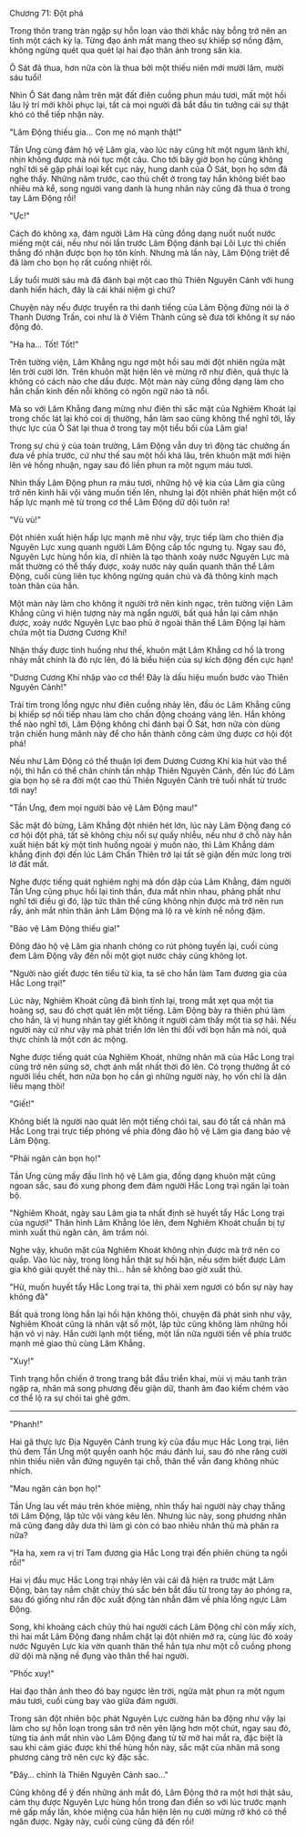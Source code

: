 




Chương 71: Đột phá


Trong thôn trang tràn ngập sự hỗn loạn vào thời khắc này bỗng trở nên an tĩnh một cách kỳ lạ. Từng đạo ánh mắt mang theo sự khiếp sợ nồng đậm, không ngừng quét qua quét lại hai đạo thân ảnh trong sân kia.

Ô Sát đã thua, hơn nữa còn là thua bởi một thiếu niên mới mười lăm, mười sáu tuổi!

Nhìn Ô Sát đang nằm trên mặt đất điên cuồng phun máu tươi, mất một hồi lâu lý trí mới khôi phục lại, tất cả mọi người đã bắt đầu tin tưởng cái sự thật khó có thể tiếp nhận này.

"Lâm Động thiếu gia... Con mẹ nó mạnh thật!"

Tần Ưng cùng đám hộ vệ Lâm gia, vào lúc này cũng hít một ngụm lãnh khí, nhịn không được mà nói tục một câu. Cho tới bây giờ bọn họ cũng không nghĩ tới sẽ gặp phải loại kết cục này, hung danh của Ô Sát, bọn họ sớm đã nghe thấy. Những năm trước, cao thủ chết ở trong tay hắn không biết bao nhiêu mà kể, song người vang danh là hung nhân này cũng đã thua ở trong tay Lâm Động rồi!

"Ực!"

Cách đó không xa, đám người Lâm Hà cũng đồng dạng nuốt nuốt nước miếng một cái, nếu như nói lần trước Lâm Động đánh bại Lôi Lực thì chiến thắng đó nhận được bọn họ tôn kính. Nhưng mà lần này, Lâm Động triệt để đã làm cho bọn họ rất cuồng nhiệt rồi.

Lấy tuổi mười sáu mà đã đánh bại một cao thủ Thiên Nguyên Cảnh với hung danh hiển hách, đây là cái khái niệm gì chứ?

Chuyện này nếu được truyền ra thì danh tiếng của Lâm Động đừng nói là ở Thanh Dương Trấn, coi như là ở Viêm Thành cũng sẽ đưa tới không ít sự náo động đó.

"Ha ha… Tốt! Tốt!"

Trên tường viện, Lâm Khẳng ngu ngơ một hồi sau mới đột nhiên ngửa mặt lên trời cười lớn. Trên khuôn mặt hiện lên vẻ mừng rỡ như điên, quả thực là không có cách nào che dấu được. Một màn này cũng đồng dạng làm cho hắn chấn kinh đến nỗi không có ngôn ngữ nào tả nổi.

Mà so với Lâm Khẳng đang mừng như điên thì sắc mặt của Nghiêm Khoát lại trong chốc lát lại khó coi dị thường, hắn làm sao cũng không thể nghĩ tới, lấy thực lực của Ô Sát lại thua ở trong tay một tiểu bối của Lâm gia!

Trong sự chú ý của toàn trường, Lâm Động vẫn duy trì động tác chưởng ấn đưa về phía trước, cứ như thế sau một hồi khá lâu, trên khuôn mặt mới hiện lên vẻ hồng nhuận, ngay sau đó liền phun ra một ngụm máu tươi.

Nhìn thấy Lâm Động phun ra máu tươi, những hộ vệ kia của Lâm gia cũng trở nên kinh hãi vội vàng muốn tiến lên, nhưng lại đột nhiên phát hiện một cổ hấp lực mạnh mẽ từ trong cơ thể Lâm Động dữ dội tuôn ra!

"Vù vù!"

Đột nhiên xuất hiện hấp lực mạnh mẽ như vậy, trực tiếp làm cho thiên địa Nguyên Lực xung quanh người Lâm Động cấp tốc ngưng tụ. Ngay sau đó, Nguyên Lực hùng hồn kia, dĩ nhiên là tạo thành xoáy nước Nguyên Lực mà mắt thường có thể thấy được, xoáy nước này quấn quanh thân thể Lâm Động, cuối cùng liên tục không ngừng quán chú và đả thông kinh mạch toàn thân của hắn.

Một màn này làm cho không ít người trở nên kinh ngạc, trên tường viện Lâm Khẳng cũng vì hiện tượng này mà ngẩn người, bất quá hắn lại cảm nhận được, xoáy nước Nguyên Lực bao phủ ở ngoài thân thể Lâm Động lại hàm chứa một tia Dương Cương Khí!

Nhận thấy được tình huống như thế, khuôn mặt Lâm Khẳng cơ hồ là trong nháy mắt chính là đỏ rực lên, đó là biểu hiện của sự kích động đến cực hạn!

"Dương Cương Khí nhập vào cơ thể! Đây là dấu hiệu muốn bước vào Thiên Nguyên Cảnh!"

Trái tim trong lồng ngực như điên cuồng nhảy lên, đầu óc Lâm Khẳng cũng bị khiếp sợ nối tiếp nhau làm cho chấn động choáng váng lên. Hắn không thể nào nghĩ tới, Lâm Động không chỉ đánh bại Ô Sát, hơn nữa còn dùng trận chiến hung mãnh này để cho hắn thành công cảm ứng được cơ hội đột phá!

Nếu như Lâm Động có thể thuận lợi đem Dương Cương Khí kia hút vào thể nội, thì hắn có thể chân chính tấn nhập Thiên Nguyên Cảnh, đến lúc đó Lâm gia bọn họ sẽ ra đời một cao thủ Thiên Nguyên Cảnh trẻ tuổi nhất từ trước tới nay!

"Tần Ưng, đem mọi người bảo vệ Lâm Động mau!"

Sắc mặt đỏ bừng, Lâm Khẳng đột nhiên hét lớn, lúc này Lâm Động đang có cơ hội đột phá, tất sẽ không chịu nổi sự quấy nhiễu, nếu như ở chỗ này hắn xuất hiện bất kỳ một tình huống ngoài ý muốn nào, thì Lâm Khẳng dám khẳng định đợi đến lúc Lâm Chấn Thiên trở lại tất sẽ giận đến mức long trời lở đất mất.

Nghe được tiếng quát nghiêm nghị mà dồn dập của Lâm Khẳng, đám người Tần Ưng cũng phục hồi lại tinh thần, đưa mắt nhìn nhau, phảng phất như nghĩ tới điều gì đó, lập tức thân thể cũng không nhịn được mà trở nên run rẩy, ánh mắt nhìn thân ảnh Lâm Động mà lộ ra vẻ kính nể nồng đậm.

"Bảo vệ Lâm Động thiếu gia!"

Đông đảo hộ vệ Lâm gia nhanh chóng co rút phòng tuyến lại, cuối cùng đem Lâm Động vây đến nỗi một giọt nước chảy cũng không lọt.

"Người nào giết được tên tiểu tử kia, ta sẽ cho hắn làm Tam đương gia của Hắc Long trại!"

Lúc này, Nghiêm Khoát cũng đã bình tĩnh lại, trong mắt xẹt qua một tia hoảng sợ, sau đó chợt quát lên một tiếng. Lâm Động bày ra thiên phú làm cho hắn, là vị hung nhân tay giết không ít người cảm thấy một tia sợ hãi. Nếu người này cứ như vậy mà phát triển lớn lên thì đối với bọn hắn mà nói, quả thực chính là một cơn ác mộng.

Nghe được tiếng quát của Nghiêm Khoát, những nhân mã của Hắc Long trại cũng trở nên sửng sờ, chợt ánh mắt nhất thời đỏ lên. Có trọng thưởng ắt có người liều chết, hơn nữa bọn họ cần gì những người này, họ vốn chỉ là dân liều mạng thôi!

"Giết!"

Không biết là người nào quát lên một tiếng chói tai, sau đó tất cả nhân mã Hắc Long trại trực tiếp phóng về phía đông đảo hộ vệ Lâm gia đang bảo vệ Lâm Động.

"Phải ngăn cản bọn họ!"

Tần Ưng cùng mấy đầu lĩnh hộ vệ Lâm gia, đồng dạng khuôn mặt cũng ngoan sắc, sau đó xung phong đem đám người Hắc Long trại ngăn lại toàn bộ.

"Nghiêm Khoát, ngày sau Lâm gia ta nhất định sẽ huyết tẩy Hắc Long trại của ngươi!" Thân hình Lâm Khẳng lóe lên, đem Nghiêm Khoát chuẩn bị tự mình xuất thủ ngăn cản, âm trầm nói.

Nghe vậy, khuôn mặt của Nghiêm Khoát không nhịn được mà trở nên co quắp. Vào lúc này, trong lòng hắn thật sự hối hận, nếu sớm biết được Lâm gia khó giải quyết thế này thì… hắn sẽ không bao giờ xuất thủ.

"Hừ, muốn huyết tẩy Hắc Long trại ta, thì phải xem ngươi có bổn sự này hay không đã"

Bất quá trong lòng hắn lại hối hận không thôi, chuyện đã phát sinh như vậy, Nghiêm Khoát cũng là nhân vật số một, lập tức cũng không làm những hối hận vô vị này. Hắn cười lạnh một tiếng, một lần nữa người tiến về phía trước mạnh mẽ giao thủ cùng Lâm Khẳng.

"Xuy!"

Tình trạng hỗn chiến ở trong trang bắt đầu triển khai, mùi vị máu tanh tràn ngập ra, nhân mã song phương đều giận dữ, thanh âm đao kiếm chém vào cơ thể lộ ra sự chói tai ghê gớm.

***

"Phanh!"

Hai gã thực lực Địa Nguyên Cảnh trung kỳ của đầu mục Hắc Long trại, liên thủ đem Tần Ưng một quyền oanh hộc máu đánh lui, sau đó nhe răng cười nhìn thiếu niên vẫn đứng nguyên tại chỗ, thân thể vẫn đang không nhúc nhích.

"Mau ngăn cản bọn họ!"

Tần Ưng lau vết máu trên khóe miệng, nhìn thấy hai người này chạy thẳng tới Lâm Động, lập tức vội vàng kêu lên. Nhưng lúc này, song phương nhân mã cũng đang dây dưa thì làm gì còn có bao nhiêu nhân thủ mà phân ra nữa?

"Ha ha, xem ra vị trí Tam đương gia Hắc Long trại đến phiên chúng ta ngồi rồi!"

Hai vị đầu mục Hắc Long trại nhảy lên vài cái đã hiện ra trước mặt Lâm Động, bàn tay nắm chặt chủy thủ sắc bén bắt đầu từ trong tay áo phóng ra, sau đó giống như rắn độc xuất động tàn nhẫn đâm về phía lồng ngực Lâm Động.

Song, khi khoảng cách chủy thủ hai người cách Lâm Động chỉ còn mấy xích, thì hai mắt Lâm Động đang nhắm chặt lại đột nhiên mở ra, cùng lúc đó xoáy nước Nguyên Lực kia vờn quanh thân thể hắn tựa như một cỗ cuồng phong dữ dội mà nặng nề đụng vào thân thể hai người.

"Phốc xuy!"

Hai đạo thân ảnh theo đó bay ngược lên trời, ngửa mặt phun ra một ngụm máu tươi, cuối cùng bay vào giữa đám người.

Trong sân đột nhiên bộc phát Nguyên Lực cường hãn ba động như vậy lại làm cho sự hỗn loạn trong sân trở nên yên lặng hơn một chút, ngay sau đó, từng tia ánh mắt nhìn vào Lâm Động đang từ từ mở hai mắt ra, đặc biệt là sau khi cảm giác được khí thế hùng hồn này, sắc mặt của nhân mã song phương càng trở nên cực kỳ đặc sắc.

"Đây… chính là Thiên Nguyên Cảnh sao..."

Cũng không để ý đến những ánh mắt đó, Lâm Động thở ra một hơi thật sâu, cảm thụ được Nguyên Lực hùng hồn trong đan điền so với lúc trước mạnh mẽ gấp mấy lần, khóe miệng của hắn hiện lên nụ cười mừng rỡ khó có thể ngăn được. Ngày này, cuối cùng cũng đã đến rồi!




